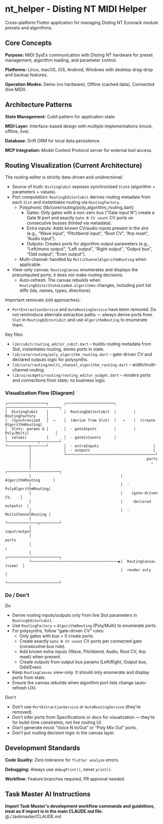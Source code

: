 # nt_helper - Disting NT MIDI Helper

Cross-platform Flutter application for managing Disting NT Eurorack module presets and algorithms.

## Core Concepts

**Purpose:** MIDI SysEx communication with Disting NT hardware for preset management, algorithm loading, and parameter control.

**Platforms:** Linux, macOS, iOS, Android, Windows with desktop drag-drop and backup features.

**Operation Modes:** Demo (no hardware), Offline (cached data), Connected (live MIDI).

## Architecture Patterns

**State Management:** Cubit pattern for application state.

**MIDI Layer:** Interface-based design with multiple implementations (mock, offline, live).

**Database:** Drift ORM for local data persistence.

**MCP Integration:** Model Context Protocol server for external tool access.

## Routing Visualization (Current Architecture)

The routing editor is strictly data-driven and unidirectional:

- Source of truth: `DistingCubit` exposes synchronized `Slot`s (algorithm + parameters + values).
- Port computation: `RoutingEditorCubit` derives routing metadata from each `Slot` and instantiates routing via `RoutingFactory`.
  - Polyphonic (lib/core/routing/poly_algorithm_routing.dart):
    - Gates: Only gates with a non-zero bus (“Gate input N”) create a Gate N port and exactly `Gate N CV count` CV ports on consecutive busses (hinted via metadata).
    - Extra inputs: Adds known CV/audio inputs present in the slot (e.g., “Wave input”, “Pitchbend input”, “Root CV”, “Arp reset”, “Audio input”).
    - Outputs: Creates ports for algorithm output parameters (e.g., “Left/mono output”, “Left output”, “Right output”, “Output bus”, “Odd output”, “Even output”).
  - Multi-channel: handled by `MultiChannelAlgorithmRouting` when applicable.
- View-only canvas: `RoutingCanvas` enumerates and displays the precomputed ports; it does not make routing decisions.
  - Auto-refresh: The canvas rebuilds when `RoutingEditorStateLoaded.algorithms` changes, including port list diffs (ids, names, types, directions).

Important removals (old approaches):
- `PortExtractionService` and `AutoRoutingService` have been removed. Do not reintroduce alternate extraction paths — always derive ports from `Slot` in `RoutingEditorCubit` and use `AlgorithmRouting` to enumerate them.

Key files:
- `lib/cubit/routing_editor_cubit.dart` – builds routing metadata from Slot, instantiates routing, stores ports in state.
- `lib/core/routing/poly_algorithm_routing.dart` – gate-driven CV and declared outputs logic for polysynths.
- `lib/core/routing/multi_channel_algorithm_routing.dart` – width/multi-channel routing.
- `lib/ui/widgets/routing/routing_editor_widget.dart` – renders ports and connections from state; no business logic.

### Visualization Flow (Diagram)

```
┌──────────────────┐       ┌──────────────────────┐        ┌────────────────────────┐
│  DistingCubit    │       │  RoutingEditorCubit  │        │      RoutingFactory     │
│  (Synchronized   │  →    │  (derive from Slot)  │   →    │  (create AlgorithmRouting│
│  Slots: params & │       │  - gateInputs        │        │   Poly/Multi)            │
│  values)         │       │  - gateCvCounts      │        └──────────────┬─────────┘
└──────────┬───────┘       │  - extraInputs                         │
           │               │  - outputs                             │
           │               └─────────────────────────────────────────┘
           │                                                     ports
           │                                                       ↓
           │                                         ┌────────────────────────┐
           │                                         │  AlgorithmRouting      │
           │                                         │  - PolyAlgorithmRouting│
           │                                         │    (gate-driven CV,    │
           │                                         │     declared outputs)  │
           │                                         │  - MultiChannelRouting │
           │                                         └──────────────┬─────────┘
           │                                                     input/output
           │                                                         ports
           │                                                           ↓
           │                                         ┌────────────────────────┐
           └────────────────────────────────────────▶│  RoutingCanvas (view)  │
                                                     │  render only           │
                                                     └────────────────────────┘
```

### Do / Don't

Do
- Derive routing inputs/outputs only from live Slot parameters in `RoutingEditorCubit`.
- Use `RoutingFactory` + `AlgorithmRouting` (Poly/Multi) to enumerate ports.
- For polysynths, follow “gate-driven CV” rules:
  - Only gates with bus > 0 create ports.
  - Create exactly `Gate N CV count` CV ports per connected gate (consecutive bus rule).
  - Add known extra inputs (Wave, Pitchbend, Audio, Root CV, Arp reset) when present.
  - Create outputs from output bus params (Left/Right, Output bus, Odd/Even).
- Keep `RoutingCanvas` view-only. It should only enumerate and display ports from state.
- Ensure the canvas rebuilds when algorithm port lists change (auto-refresh UX).

Don't
- Don’t use `PortExtractionService` or `AutoRoutingService` (they’re removed).
- Don’t infer ports from Specifications or docs for visualization — they’re for build-time constraints, not live routing UI.
- Don’t generate mock “Voice N In/Out” or “Poly Mix Out” ports.
- Don’t put routing decision logic in the canvas layer.

## Development Standards

**Code Quality:** Zero tolerance for `flutter analyze` errors.

**Debugging:** Always use `debugPrint()`, never `print()`.

**Workflow:** Feature branches required, PR approval needed.

## Task Master AI Instructions
**Import Task Master's development workflow commands and guidelines, treat as if import is in the main CLAUDE.md file.**
@./.taskmaster/CLAUDE.md
